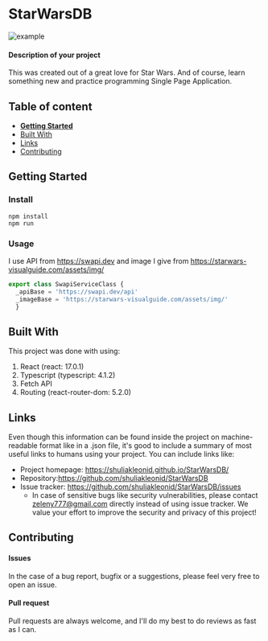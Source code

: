 # StarWarsDB 
![example]('./src/assets/starwarsDB.png')

#### Description of your project

This was created out of a great love for Star Wars. And of course, learn something new and practice programming Single Page Application.


## Table of content

- [**Getting Started**](#getting-started)
- [Built With](#built-with)
- [Links](#links)
- [Contributing](#contributing)


## Getting Started


### Install
```console
npm install 
npm run
```


### Usage
I use API from https://swapi.dev and image I give from https://starwars-visualguide.com/assets/img/
```javascript
export class SwapiServiceClass {
  _apiBase = 'https://swapi.dev/api'
  _imageBase = 'https://starwars-visualguide.com/assets/img/'
  }
```
## Built With

This project was done with using:
1. React (react: 17.0.1)
2. Typescript (typescript: 4.1.2)
3. Fetch API
4. Routing (react-router-dom: 5.2.0)
   


## Links

Even though this information can be found inside the project on machine-readable
format like in a .json file, it's good to include a summary of most useful
links to humans using your project. You can include links like:

- Project homepage: https://shuliakleonid.github.io/StarWarsDB/
- Repository:https://github.com/shuliakleonid/StarWarsDB
- Issue tracker: https://github.com/shuliakleonid/StarWarsDB/issues
    - In case of sensitive bugs like security vulnerabilities, please contact
     zeleny777@gmail.com directly instead of using issue tracker. We value your effort
      to improve the security and privacy of this project!


## Contributing

#### Issues
In the case of a bug report, bugfix or a suggestions, please feel very free to open an issue.

#### Pull request
Pull requests are always welcome, and I'll do my best to do reviews as fast as I can.


